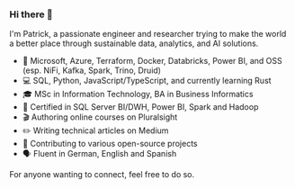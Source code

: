 ### Hi there 👋

I'm Patrick, a passionate engineer and researcher trying to make the world a better place through sustainable data, analytics, and AI solutions.

- 🔭 Microsoft, Azure, Terraform, Docker, Databricks, Power BI, and OSS (esp. NiFi, Kafka, Spark, Trino, Druid)
- 💻 SQL, Python, JavaScript/TypeScript, and currently learning Rust
- 🎓 MSc in Information Technology, BA in Business Informatics
- 📑 Certified in SQL Server BI/DWH, Power BI, Spark and Hadoop
- 🎬 Authoring online courses on Pluralsight
- ✏️ Writing technical articles on Medium
- 🤝 Contributing to various open-source projects
- 🗣️ Fluent in German, English and Spanish

For anyone wanting to connect, feel free to do so.
